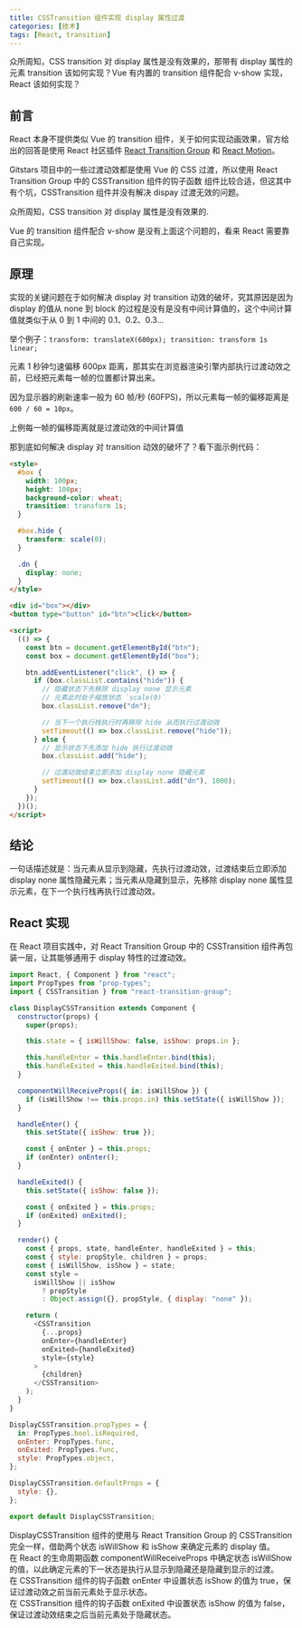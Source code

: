 ```yaml
---
title: CSSTransition 组件实现 display 属性过渡
categories: [技术]
tags: [React, transition]
---
```


众所周知，CSS transition 对 display 属性是没有效果的，那带有 display 属性的元素 transition 该如何实现？Vue 有内置的 transition 组件配合 v-show 实现，React 该如何实现？

## 前言

React 本身不提供类似 Vue 的 transition 组件，关于如何实现动画效果，官方给出的回答是使用 React 社区插件 [React Transition Group](https://github.com/reactjs/react-transition-group) 和 [React Motion](https://github.com/chenglou/react-motion)。

Gitstars 项目中的一些过渡动效都是使用 Vue 的 CSS 过渡，所以使用 React Transition Group 中的 CSSTransition 组件的钩子函数 组件比较合适，但这其中有个坑，CSSTransition 组件并没有解决 dispay 过渡无效的问题。

众所周知，CSS transition 对 display 属性是没有效果的.

Vue 的 transition 组件配合 v-show 是没有上面这个问题的，看来 React 需要靠自己实现。

## 原理

实现的关键问题在于如何解决 display 对 transition 动效的破坏，究其原因是因为 display 的值从 none 到 block 的过程是没有是没有中间计算值的，这个中间计算值就类似于从 0 到 1 中间的 0.1、0.2、0.3...

举个例子：`transform: translateX(600px); transition: transform 1s linear;`

元素 1 秒钟匀速偏移 600px 距离，那其实在浏览器渲染引擎内部执行过渡动效之前，已经把元素每一帧的位置都计算出来。

因为显示器的刷新速率一般为 60 帧/秒 (60FPS)，所以元素每一帧的偏移距离是 `600 / 60 = 10px`。

上例每一帧的偏移距离就是过渡动效的中间计算值

那到底如何解决 display 对 transition 动效的破坏了？看下面示例代码：

```html
<style>
  #box {
    width: 100px;
    height: 100px;
    background-color: wheat;
    transition: transform 1s;
  }

  #box.hide {
    transform: scale(0);
  }

  .dn {
    display: none;
  }
</style>

<div id="box"></div>
<button type="button" id="btn">click</button>

<script>
  (() => {
    const btn = document.getElementById("btn");
    const box = document.getElementById("box");

    btn.addEventListener("click", () => {
      if (box.classList.contains("hide")) {
        // 隐藏状态下先移除 display none 显示元素
        // 元素此时处于缩放状态 `scale(0)`
        box.classList.remove("dn");

        // 当下一个执行栈执行时再移除 hide 从而执行过渡动效
        setTimeout(() => box.classList.remove("hide"));
      } else {
        // 显示状态下先添加 hide 执行过渡动效
        box.classList.add("hide");

        // 过渡动效结束立即添加 display none 隐藏元素
        setTimeout(() => box.classList.add("dn"), 1000);
      }
    });
  })();
</script>
```

## 结论

一句话描述就是：当元素从显示到隐藏，先执行过渡动效，过渡结束后立即添加 display none 属性隐藏元素；当元素从隐藏到显示，先移除 display none 属性显示元素，在下一个执行栈再执行过渡动效。

## React 实现

在 React 项目实践中，对 React Transition Group 中的 CSSTransition 组件再包装一层，让其能够通用于 display 特性的过渡动效。

```js
import React, { Component } from "react";
import PropTypes from "prop-types";
import { CSSTransition } from "react-transition-group";

class DisplayCSSTransition extends Component {
  constructor(props) {
    super(props);

    this.state = { isWillShow: false, isShow: props.in };

    this.handleEnter = this.handleEnter.bind(this);
    this.handleExited = this.handleExited.bind(this);
  }

  componentWillReceiveProps({ in: isWillShow }) {
    if (isWillShow !== this.props.in) this.setState({ isWillShow });
  }

  handleEnter() {
    this.setState({ isShow: true });

    const { onEnter } = this.props;
    if (onEnter) onEnter();
  }

  handleExited() {
    this.setState({ isShow: false });

    const { onExited } = this.props;
    if (onExited) onExited();
  }

  render() {
    const { props, state, handleEnter, handleExited } = this;
    const { style: propStyle, children } = props;
    const { isWillShow, isShow } = state;
    const style =
      isWillShow || isShow
        ? propStyle
        : Object.assign({}, propStyle, { display: "none" });

    return (
      <CSSTransition
        {...props}
        onEnter={handleEnter}
        onExited={handleExited}
        style={style}
      >
        {children}
      </CSSTransition>
    );
  }
}

DisplayCSSTransition.propTypes = {
  in: PropTypes.bool.isRequired,
  onEnter: PropTypes.func,
  onExited: PropTypes.func,
  style: PropTypes.object,
};

DisplayCSSTransition.defaultProps = {
  style: {},
};

export default DisplayCSSTransition;
```

DisplayCSSTransition 组件的使用与 React Transition Group 的 CSSTransition 完全一样，借助两个状态 isWillShow 和 isShow 来确定元素的 display 值。  
在 React 的生命周期函数 componentWillReceiveProps 中确定状态 isWillShow 的值，以此确定元素的下一状态是执行从显示到隐藏还是隐藏到显示的过渡。  
在 CSSTransition 组件的钩子函数 onEnter 中设置状态 isShow 的值为 true，保证过渡动效之前当前元素处于显示状态。  
在 CSSTransition 组件的钩子函数 onExited 中设置状态 isShow 的值为 false，保证过渡动效结束之后当前元素处于隐藏状态。
